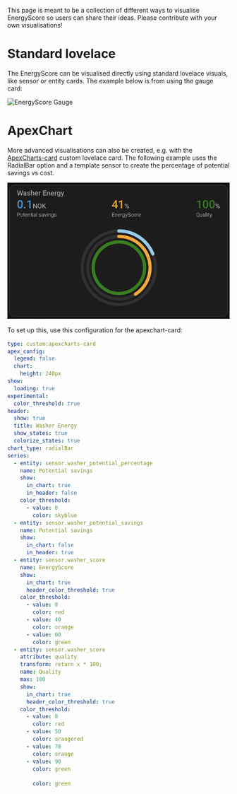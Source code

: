 This page is meant to be a collection of different ways to visualise EnergyScore so users can share their ideas. Please contribute with your own visualisations!

# Standard lovelace

The EnergyScore can be visualised directly using standard lovelace visuals, like sensor or entity cards. The example below is from using the gauge card:

<img src="resources/energyScore_gauge.png" title="EnergyScore Gauge"/>

# ApexChart

More advanced visualisations can also be created, e.g. with the [ApexCharts-card](https://github.com/RomRider/apexcharts-card) custom lovelace card. The following example uses the RadialBar option and a template sensor to create the percentage of potential savings vs cost.

<img src="resources/apex_visual_savings.png" title="ApexChart RadialBar"/>

To set up this, use this configuration for the apexchart-card:

```yaml
type: custom:apexcharts-card
apex_config:
  legend: false
  chart:
    height: 240px
show:
  loading: true
experimental:
  color_threshold: true
header:
  show: true
  title: Washer Energy
  show_states: true
  colorize_states: true
chart_type: radialBar
series:
  - entity: sensor.washer_potential_percentage
    name: Potential savings
    show:
      in_chart: true
      in_header: false
    color_threshold:
      - value: 0
        color: skyblue
  - entity: sensor.washer_potential_savings
    name: Potential savings
    show:
      in_chart: false
      in_header: true
  - entity: sensor.washer_score
    name: EnergyScore
    show:
      in_chart: true
      header_color_threshold: true
    color_threshold:
      - value: 0
        color: red
      - value: 40
        color: orange
      - value: 60
        color: green
  - entity: sensor.washer_score
    attribute: quality
    transform: return x * 100;
    name: Quality
    max: 100
    show:
      in_chart: true
      header_color_threshold: true
    color_threshold:
      - value: 0
        color: red
      - value: 50
        color: orangered
      - value: 70
        color: orange
      - value: 90
        color: green

        color: green

```
